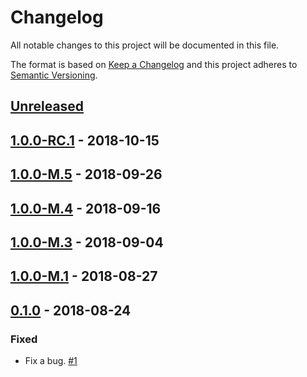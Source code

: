 # Changelog

All notable changes to this project will be documented in this file.

The format is based on [Keep a Changelog](http://keepachangelog.com/)
and this project adheres to [Semantic Versioning](http://semver.org/).

## [Unreleased](https://github.com/atomist/automation-client-ext-eventlog/compare/1.0.0-RC.1...HEAD)

## [1.0.0-RC.1](https://github.com/atomist/automation-client-ext-eventlog/compare/1.0.0-M.5...1.0.0-RC.1) - 2018-10-15

## [1.0.0-M.5](https://github.com/atomist/automation-client-ext-eventlog/compare/1.0.0-M.4...1.0.0-M.5) - 2018-09-26

## [1.0.0-M.4](https://github.com/atomist/automation-client-ext-eventlog/compare/1.0.0-M.3...1.0.0-M.4) - 2018-09-16

## [1.0.0-M.3](https://github.com/atomist/automation-client-ext-eventlog/compare/1.0.0-M.1...1.0.0-M.3) - 2018-09-04

## [1.0.0-M.1](https://github.com/atomist/automation-client-ext-eventlog/compare/0.1.0...1.0.0-M.1) - 2018-08-27

## [0.1.0](https://github.com/atomist/automation-client-ext-eventlog/tree/0.1.0) - 2018-08-24

### Fixed

-   Fix a bug. [#1](https://github.com/atomist/automation-client-ext-eventlog/issues/1)
